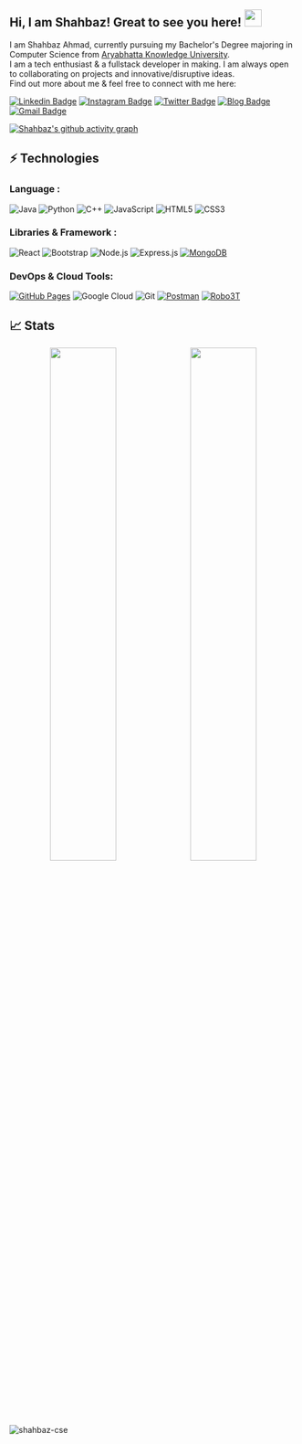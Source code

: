 ## Hi, I am Shahbaz! Great to see you here! <img src="https://raw.githubusercontent.com/aemmadi/aemmadi/master/wave.gif" width="30px">

I am Shahbaz Ahmad, currently pursuing my Bachelor's Degree majoring in Computer Science from [Aryabhatta Knowledge University](http://akubihar.ac.in/). <br>I am a tech enthusiast & a fullstack developer in making. I am always open to collaborating on projects and innovative/disruptive ideas.<br>
Find out more about me & feel free to connect with me here:

[![Linkedin Badge](https://img.shields.io/badge/-shahbazcse-informational?style=curved-square&logo=Linkedin&logoColor=white&link=https://www.linkedin.com/in/shahbazcse/)](https://www.linkedin.com/in/shahbazcse/)
[![Instagram Badge](https://img.shields.io/badge/-shahbazcse-darkred?style=curved-square&logo=instagram&logoColor=white&link=https://instagram.com/shahbazcse/)](https://www.instagram.com/shahbazcse/)
[![Twitter Badge](https://img.shields.io/badge/-shahbaz_cse-9cf?style=curved-square&logo=twitter&logoColor=white&link=https://twitter.com/shahbaz_cse)](https://twitter.com/shahbaz_cse)
[![Blog Badge](https://img.shields.io/badge/-Blogs-blueviolet?style=curved-square&labelColor=blueviolet&logo=Wordpress&link=https://codedec.com/course/data-structure-and-algorithm-tutorial/)](https://codedec.com/course/data-structure-and-algorithm-tutorial/)
[![Gmail Badge](https://img.shields.io/badge/-cseshahbaz@gmail.com-c14438?style=curved-square&logo=Gmail&logoColor=white&link=mailto:cseshahbaz@gmail.com)](mailto:cseshahbaz@gmail.com)
<!-- [![Hashnode Badge](https://img.shields.io/badge/-@usernamehere-03a57a?style=flat-square&labelColor=000000&logo=Hashnode&link=profileurlhere)](profileurlhere)-->
<!--[![Website Badge](https://img.shields.io/badge/-Portfolio-black?style=flat-square&logo=Wordpress&logoColor=white&link=portfoliourlhere)](portfoliourlhere)-->


[![Shahbaz's github activity graph](https://activity-graph.herokuapp.com/graph?username=shahbazcse&theme=xcode)](https://git.io/shahbazcse)


## ⚡ Technologies

### Language :
![Java](https://img.shields.io/badge/-java-E34A86?style=curved-square&logo=java)
![Python](https://img.shields.io/badge/-Python-black?style=curved-square&logo=Python)
![C++](https://img.shields.io/badge/-C++-00599C?style=curved-square&logo=c)
![JavaScript](https://img.shields.io/badge/-JavaScript-black?style=curved-square&logo=javascript)
![HTML5](https://img.shields.io/badge/-HTML5-E34F26?style=curved-square&logo=html5&logoColor=white)
![CSS3](https://img.shields.io/badge/-CSS3-1572B6?style=curved-square&logo=css3)

### Libraries & Framework :

![React](https://img.shields.io/badge/-React-black?style=curved-square&logo=react)
![Bootstrap](https://img.shields.io/badge/-Bootstrap-563D7C?style=curved-square&logo=bootstrap)
![Node.js](https://img.shields.io/badge/-Node.js-black?style=curved-square&logo=Node.js)
![Express.js](https://img.shields.io/badge/-Express.js-black?style=curved-square&logo=Express)
<a href="#"><img alt="MongoDB" src ="https://img.shields.io/badge/MongoDB-%234ea94b.svg?logo=mongodb&logoColor=white"></a>

### DevOps & Cloud Tools:

<a href="#"><img alt="GitHub Pages" src="https://img.shields.io/badge/GitHub%20Pages-%23327FC7.svg?logo=github&logoColor=white"></a>
![Google Cloud](https://img.shields.io/badge/Google%20Cloud-white?style=curved-square&logo=google-cloud)
![Git](https://img.shields.io/badge/-Git-black?style=curved-square&logo=git)
<a href="#"><img alt="Postman" src="https://img.shields.io/badge/Postman-FF6C37?logo=postman&logoColor=white"></a>
<a href="#"><img alt="Robo3T" src="https://img.shields.io/badge/Robo3T-white?logo=postman&logoColor=green"></a>


<!-- ## 💰 Support
<p>
<a href='linkhere' target='_blank'><img height='36' style='border:0px;height:36px;' src='https://cdn.ko-fi.com/cdn/kofi4.png?v=2' border='0' alt='Buy Me a Coffee at ko-fi.com' /></a>
<a href='linkhere' target='_blank'><img height='36' style='border:0px;height:36px;' src='https://cdn.buymeacoffee.com/buttons/v2/default-yellow.png' border='0' alt='Support Shahbaz on buymecoffee' /></a>
</p> -->

## 📈 Stats
<p align="center">

  <img width="48%" src="https://github-readme-stats.vercel.app/api?username=shahbazcse&show_icons=true&theme=tokyonight" />
  <img width="48%" src="https://github-readme-streak-stats.herokuapp.com/?user=shahbazcse&theme=tokyonight" />
</p>
<p align="left"> <img src="https://komarev.com/ghpvc/?username=shahbazcse&label=Profile%20Views&color=0e75b6&style=flat" alt="shahbaz-cse" /> </p>
